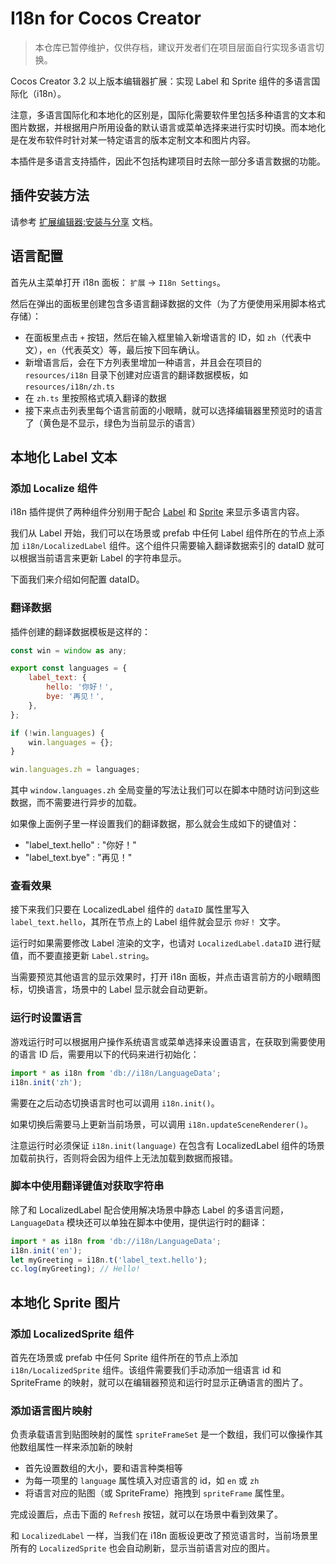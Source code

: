 # I18n for Cocos Creator

> 本仓库已暂停维护，仅供存档，建议开发者们在项目层面自行实现多语言切换。

Cocos Creator 3.2 以上版本编辑器扩展：实现 Label 和 Sprite 组件的多语言国际化（i18n）。

注意，多语言国际化和本地化的区别是，国际化需要软件里包括多种语言的文本和图片数据，并根据用户所用设备的默认语言或菜单选择来进行实时切换。而本地化是在发布软件时针对某一特定语言的版本定制文本和图片内容。

本插件是多语言支持插件，因此不包括构建项目时去除一部分多语言数据的功能。

## 插件安装方法

请参考 [扩展编辑器:安装与分享](http://www.cocos.com/docs/creator/extension/install-and-share.html) 文档。

## 语言配置

首先从主菜单打开 i18n 面板： `扩展` -> `I18n Settings`。

然后在弹出的面板里创建包含多语言翻译数据的文件（为了方便使用采用脚本格式存储）：

- 在面板里点击 `+` 按钮，然后在输入框里输入新增语言的 ID，如 `zh`（代表中文），`en`（代表英文）等，最后按下回车确认。
- 新增语言后，会在下方列表里增加一种语言，并且会在项目的 `resources/i18n` 目录下创建对应语言的翻译数据模板，如 `resources/i18n/zh.ts`
- 在 `zh.ts` 里按照格式填入翻译的数据
- 接下来点击列表里每个语言前面的小眼睛，就可以选择编辑器里预览时的语言了（黄色是不显示，绿色为当前显示的语言）

## 本地化 Label 文本

### 添加 Localize 组件

i18n 插件提供了两种组件分别用于配合 [Label](http://www.cocos.com/docs/creator/components/label.html) 和 [Sprite](http://www.cocos.com/docs/creator/components/sprite.html) 来显示多语言内容。

我们从 Label 开始，我们可以在场景或 prefab 中任何 Label 组件所在的节点上添加 `i18n/LocalizedLabel` 组件。这个组件只需要输入翻译数据索引的 dataID 就可以根据当前语言来更新 Label 的字符串显示。

下面我们来介绍如何配置 dataID。

### 翻译数据

插件创建的翻译数据模板是这样的：

```js
const win = window as any;

export const languages = {
    label_text: {
        hello: '你好！',
        bye: '再见！',
    },
};

if (!win.languages) {
    win.languages = {};
}

win.languages.zh = languages;
```

其中 `window.languages.zh` 全局变量的写法让我们可以在脚本中随时访问到这些数据，而不需要进行异步的加载。

如果像上面例子里一样设置我们的翻译数据，那么就会生成如下的键值对：

- "label_text.hello" : "你好！"
- "label_text.bye" : "再见！"

### 查看效果

接下来我们只要在 LocalizedLabel 组件的 `dataID` 属性里写入 `label_text.hello`，其所在节点上的 Label 组件就会显示 `你好！` 文字。

运行时如果需要修改 Label 渲染的文字，也请对 `LocalizedLabel.dataID` 进行赋值，而不要直接更新 `Label.string`。

当需要预览其他语言的显示效果时，打开 i18n 面板，并点击语言前方的小眼睛图标，切换语言，场景中的 Label 显示就会自动更新。

### 运行时设置语言

游戏运行时可以根据用户操作系统语言或菜单选择来设置语言，在获取到需要使用的语言 ID 后，需要用以下的代码来进行初始化：

```typescript
import * as i18n from 'db://i18n/LanguageData';
i18n.init('zh');
```

需要在之后动态切换语言时也可以调用 `i18n.init()`。

如果切换后需要马上更新当前场景，可以调用 `i18n.updateSceneRenderer()`。

注意运行时必须保证 `i18n.init(language)` 在包含有 LocalizedLabel 组件的场景加载前执行，否则将会因为组件上无法加载到数据而报错。

### 脚本中使用翻译键值对获取字符串

除了和 LocalizedLabel 配合使用解决场景中静态 Label 的多语言问题，`LanguageData` 模块还可以单独在脚本中使用，提供运行时的翻译：

```typescript
import * as i18n from 'db://i18n/LanguageData';
i18n.init('en');
let myGreeting = i18n.t('label_text.hello');
cc.log(myGreeting); // Hello!
```

## 本地化 Sprite 图片

### 添加 LocalizedSprite 组件

首先在场景或 prefab 中任何 Sprite 组件所在的节点上添加 `i18n/LocalizedSprite` 组件。该组件需要我们手动添加一组语言 id 和 SpriteFrame 的映射，就可以在编辑器预览和运行时显示正确语言的图片了。

### 添加语言图片映射

负责承载语言到贴图映射的属性 `spriteFrameSet` 是一个数组，我们可以像操作其他数组属性一样来添加新的映射

- 首先设置数组的大小，要和语言种类相等
- 为每一项里的 `language` 属性填入对应语言的 id，如 `en` 或 `zh`
- 将语言对应的贴图（或 SpriteFrame）拖拽到 `spriteFrame` 属性里。

完成设置后，点击下面的 `Refresh` 按钮，就可以在场景中看到效果了。

和 `LocalizedLabel` 一样，当我们在 i18n 面板设更改了预览语言时，当前场景里所有的 `LocalizedSprite` 也会自动刷新，显示当前语言对应的图片。
